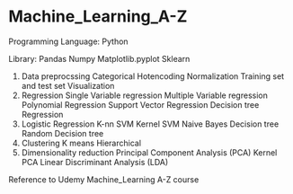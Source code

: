 # Machine_Learning_A-Z

Programming Language: Python

Library: 
    Pandas
    Numpy
    Matplotlib.pyplot
    Sklearn
    
1. Data preprocssing 
    Categorical
    Hotencoding
    Normalization
    Training set and test set
    Visualization
2. Regression 
    Single Variable regression 
    Multiple Variable regression
    Polynomial Regression 
    Support Vector Regression
    Decision tree Regression
3. Logistic Regression
    K-nn
    SVM
    Kernel SVM
    Naive Bayes
    Decision tree 
    Random Decision tree
4. Clustering 
    K means
    Hierarchical  
5. Dimensionality reduction 
    Principal Component Analysis (PCA)
    Kernel PCA 
    Linear Discriminant Analysis (LDA)










Reference to Udemy Machine_Learning A-Z course
